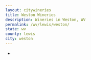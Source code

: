 ```yaml
---
layout: citywineries
title: Weston Wineries
description: Wineries in Weston, WV
permalink: /wv/lewis/weston/
state: wv
county: lewis
city: weston
---
```

-

